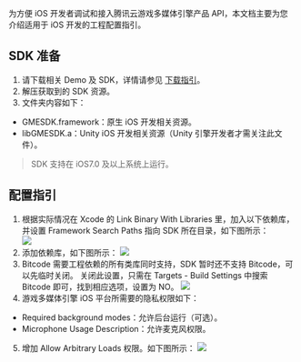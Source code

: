 为方便 iOS 开发者调试和接入腾讯云游戏多媒体引擎产品 API，本文档主要为您介绍适用于 iOS 开发的工程配置指引。

## SDK 准备

1. 请下载相关 Demo 及 SDK，详情请参见 [下载指引](https://cloud.tencent.com/document/product/607/18521)。
2. 解压获取到的 SDK 资源。
3. 文件夹内容如下：
 - GMESDK.framework：原生 iOS 开发相关资源。
 - libGMESDK.a：Unity iOS 开发相关资源（Unity 引擎开发者才需关注此文件）。


> SDK 支持在 iOS7.0 及以上系统上运行。


## 配置指引

1. 根据实际情况在 Xcode 的 Link Binary With Libraries 里，加入以下依赖库，并设置 Framework Search Paths 指向 SDK 所在目录，如下图所示：  
![](https://main.qcloudimg.com/raw/52279cead356362dce146ebb013a25d6.png)
2. 添加依赖库，如下图所示：
![](https://main.qcloudimg.com/raw/b6156b8c7a596248c148607070e38f67.png)
3. Bitcode 需要工程依赖的所有类库同时支持，SDK 暂时还不支持 Bitcode，可以先临时关闭。
关闭此设置，只需在 Targets - Build Settings 中搜索 Bitcode 即可，找到相应选项，设置为 NO。
![](https://main.qcloudimg.com/raw/82c628e8a7d9a4bebc842c8545d9563a.png)
4. 游戏多媒体引擎 iOS 平台所需要的隐私权限如下：
 - Required background modes：允许后台运行（可选）。
 - Microphone Usage Description：允许麦克风权限。
5. 增加 Allow Arbitrary Loads 权限。如下图所示：
![](https://main.qcloudimg.com/raw/1aebf9111fd95e3e6b6fb4eb08193a26.png)
